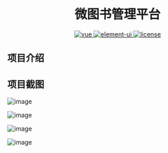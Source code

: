 <h1 align="center"> 微图书管理平台 </h1>

<p align="center">
  <a href="https://github.com/vuejs/vue">
    <img src="https://img.shields.io/badge/vue-2.6.10-blue" alt="vue">
  </a>
  <a href="https://github.com/ElemeFE/element">
    <img src="https://img.shields.io/badge/element--ui-2.13.0-blue" alt="element-ui">
  </a>
  <a href="https://github.com/Zealon159/book-ms-ui/blob/master/LICENSE">
    <img src="https://img.shields.io/badge/License-MIT-yellow" alt="license">
  </a>
</p>

## 项目介绍



## 项目截图

![image](https://github.com/Zealon159/images/raw/master/book-ms-ui/login.jpg)

![image](https://github.com/Zealon159/images/raw/master/book-ms-ui/home.jpg)

![image](https://github.com/Zealon159/images/raw/master/book-ms-ui/book-list.jpg)

![image](https://github.com/Zealon159/images/raw/master/book-ms-ui/book.jpg)




